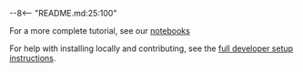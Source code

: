 --8<-- "README.md:25:100"

For a more complete tutorial, see our [notebooks](notebooks)

For help with installing locally and contributing, see the [full developer setup instructions](developer-setup.md).
